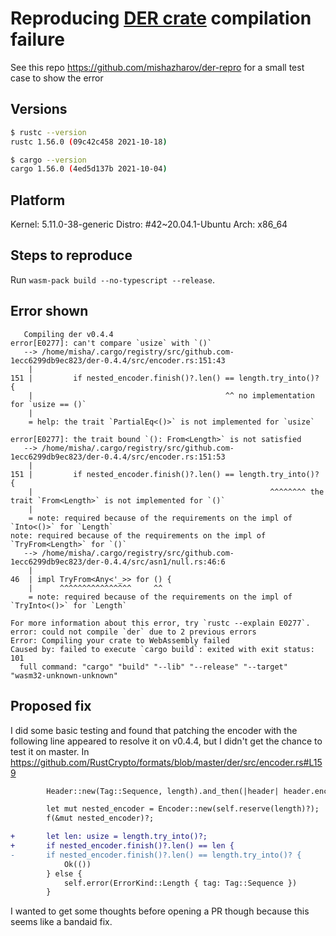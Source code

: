 # Reproducing [DER crate](https://github.com/RustCrypto/formats/) compilation failure
See this repo https://github.com/mishazharov/der-repro for a small test case to show the error

## Versions

```bash
$ rustc --version
rustc 1.56.0 (09c42c458 2021-10-18)
```

```bash
$ cargo --version
cargo 1.56.0 (4ed5d137b 2021-10-04)
```

## Platform
Kernel: 5.11.0-38-generic
Distro: #42~20.04.1-Ubuntu
Arch: x86_64

## Steps to reproduce

Run `wasm-pack build --no-typescript --release`.

## Error shown
```
   Compiling der v0.4.4
error[E0277]: can't compare `usize` with `()`
   --> /home/misha/.cargo/registry/src/github.com-1ecc6299db9ec823/der-0.4.4/src/encoder.rs:151:43
    |
151 |         if nested_encoder.finish()?.len() == length.try_into()? {
    |                                           ^^ no implementation for `usize == ()`
    |
    = help: the trait `PartialEq<()>` is not implemented for `usize`

error[E0277]: the trait bound `(): From<Length>` is not satisfied
   --> /home/misha/.cargo/registry/src/github.com-1ecc6299db9ec823/der-0.4.4/src/encoder.rs:151:53
    |
151 |         if nested_encoder.finish()?.len() == length.try_into()? {
    |                                                     ^^^^^^^^ the trait `From<Length>` is not implemented for `()`
    |
    = note: required because of the requirements on the impl of `Into<()>` for `Length`
note: required because of the requirements on the impl of `TryFrom<Length>` for `()`
   --> /home/misha/.cargo/registry/src/github.com-1ecc6299db9ec823/der-0.4.4/src/asn1/null.rs:46:6
    |
46  | impl TryFrom<Any<'_>> for () {
    |      ^^^^^^^^^^^^^^^^     ^^
    = note: required because of the requirements on the impl of `TryInto<()>` for `Length`

For more information about this error, try `rustc --explain E0277`.
error: could not compile `der` due to 2 previous errors
Error: Compiling your crate to WebAssembly failed
Caused by: failed to execute `cargo build`: exited with exit status: 101
  full command: "cargo" "build" "--lib" "--release" "--target" "wasm32-unknown-unknown"
```

## Proposed fix
I did some basic testing and found that patching the encoder with the following line appeared to resolve it on v0.4.4, but I didn't get the chance to test it on master.
In https://github.com/RustCrypto/formats/blob/master/der/src/encoder.rs#L159
```diff
        Header::new(Tag::Sequence, length).and_then(|header| header.encode(self))?;

        let mut nested_encoder = Encoder::new(self.reserve(length)?);
        f(&mut nested_encoder)?;

+       let len: usize = length.try_into()?;
+       if nested_encoder.finish()?.len() == len {
-       if nested_encoder.finish()?.len() == length.try_into()? {
            Ok(())
        } else {
            self.error(ErrorKind::Length { tag: Tag::Sequence })
        }
```
I wanted to get some thoughts before opening a PR though because this seems like a bandaid fix.

